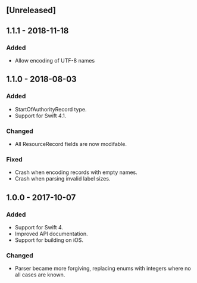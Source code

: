 ## [Unreleased]

## 1.1.1 - 2018-11-18
### Added
- Allow encoding of UTF-8 names

## 1.1.0 - 2018-08-03
### Added
- StartOfAuthorityRecord type.
- Support for Swift 4.1.

### Changed
- All ResourceRecord fields are now modifable.

### Fixed
- Crash when encoding records with empty names.
- Crash when parsing invalid label sizes.

## 1.0.0 - 2017-10-07
### Added
- Support for Swift 4.
- Improved API documentation.
- Support for building on iOS.

### Changed
- Parser became more forgiving, replacing enums with integers where
  no all cases are known.
